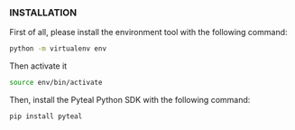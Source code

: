 ### INSTALLATION

First of all, please install the environment tool with the following command: 

```bash 
python -m virtualenv env
```

Then activate it

```bash
source env/bin/activate
```

Then, install the Pyteal Python SDK with the following command: 

```bash
pip install pyteal
```

